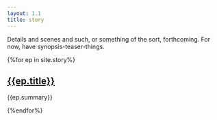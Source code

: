 ```yaml
---
layout: 1.1
title: story
---
```

Details and scenes and such, or something of the sort, forthcoming. For now, have synopsis-teaser-things.

<section>{%for ep in site.story%}<h2><a href="{%include url.html%}/story/{{ep.num}}">{{ep.title}}</a></h2><p>{{ep.summary}}</p>{%endfor%}</section>